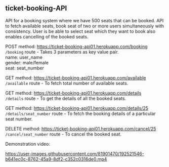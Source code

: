## ticket-booking-API
API for a booking system where we have 500 seats that can be booked. API to fetch available seats, book seat of two or more users simultaneously with consistency. 
User is be able to select seat which they want to book also enables cancelling of the booked seats.

POST method: https://ticket-booking-api01.herokuapp.com/booking <br>
`/booking` route - Takes 3 parameters as key value pair. <br>
name: user_name <br>
gender: male/female <br>
seat: seat_number <br>

GET method: https://ticket-booking-api01.herokuapp.com/available <br>
`/available` route - To fetch total number of available seats. <br>

GET method: https://ticket-booking-api01.herokuapp.com/details <br>
`/details` route - To get the details of all the booked seats. <br>

GET method: https://ticket-booking-api01.herokuapp.com/details/25 <br>
`/details/seat_number` route - To fetch the booking details of a particular seat number. <br>

DELETE method: https://ticket-booking-api01.herokuapp.com/cancel/25 <br>
`/cancel/seat_number` route - To cancel the booked seat. <br>

Demonstration video: 

https://user-images.githubusercontent.com/81901470/192521546-b641ec0c-8762-45a9-8df2-c352c0316de0.mp4

